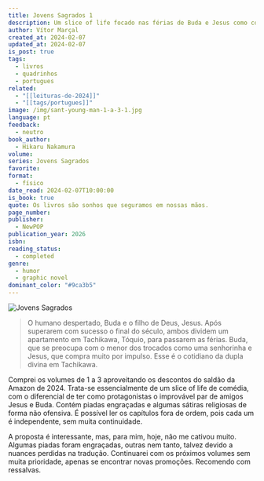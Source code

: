 ```yaml
---
title: Jovens Sagrados 1
description: Um slice of life focado nas férias de Buda e Jesus como colegas de quarto.
author: Vítor Marçal
created_at: 2024-02-07
updated_at: 2024-02-07
is_post: true
tags:
  - livros
  - quadrinhos
  - portugues
related:
  - "[[leituras-de-2024]]"
  - "[[tags/portugues]]"
image: /img/sant-young-man-1-a-3-1.jpg
language: pt
feedback:
  - neutro
book_author:
  - Hikaru Nakamura
volume: 
series: Jovens Sagrados
favorite: 
format:
  - físico
date_read: 2024-02-07T10:00:00
is_book: true
quote: Os livros são sonhos que seguramos em nossas mãos.
page_number: 
publisher:
  - NewPOP
publication_year: 2026
isbn: 
reading_status:
  - completed
genre:
  - humor
  - graphic novel
dominant_color: "#9ca3b5"
---
```


![Jovens Sagrados](img/sant-young-man-1-a-3-1.jpg)

> O humano despertado, Buda e o filho de Deus, Jesus. Após superarem com sucesso o final do século, ambos dividem um apartamento em Tachikawa, Tóquio, para passarem as férias. Buda, que se preocupa com o menor dos trocados como uma senhorinha e Jesus, que compra muito por impulso. Esse é o cotidiano da dupla divina em Tachikawa.

Comprei os volumes de 1 a 3 aproveitando os descontos do saldão da Amazon de 2024. Trata-se essencialmente de um slice of life de comédia, com o diferencial de ter como protagonistas o improvável par de amigos Jesus e Buda. Contém piadas engraçadas e algumas sátiras religiosas de forma não ofensiva. É possível ler os capítulos fora de ordem, pois cada um é independente, sem muita continuidade.

A proposta é interessante, mas, para mim, hoje, não me cativou muito. Algumas piadas foram engraçadas, outras nem tanto, talvez devido a nuances perdidas na tradução. Continuarei com os próximos volumes sem muita prioridade, apenas se encontrar novas promoções. Recomendo com ressalvas.